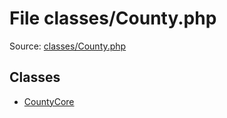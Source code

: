 File classes/County.php
=========

Source: [classes/County.php](https://github.com/PrestaShop/PrestaShop/blob/1.5.6.1/classes/County.php)


Classes
-------

* [CountyCore](class.CountyCore.md)

